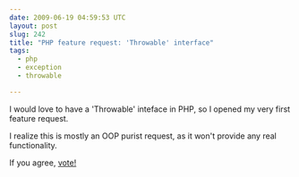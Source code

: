 ```yaml
---
date: 2009-06-19 04:59:53 UTC
layout: post
slug: 242
title: "PHP feature request: 'Throwable' interface"
tags:
  - php
  - exception
  - throwable

---
```

<p>I would love to have a 'Throwable' inteface in PHP, so I opened my very first feature request.</p>

<p>I realize this is mostly an OOP purist request, as it won't provide any real functionality.</p>

<p>If you agree, <a href="http://bugs.php.net/bug.php?id=48599">vote!</p>
